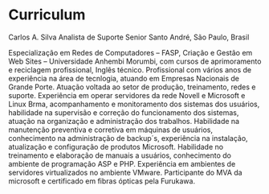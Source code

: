 # Curriculum
Carlos A. Silva
 Analista de Suporte Senior
 Santo André, São Paulo, Brasil

 Especialização em Redes de Computadores – FASP, Criação e
 Gestão em Web Sites – Universidade Anhembi Morumbi, com
 cursos de aprimoramento e reciclagem profissional, Inglês técnico. 
Profissional com vários anos de experiência na área de tecnlogia,
 atuando em Empresas Nacionais de Grande Porte. Atuação
 voltada ao setor de produção, treinamento, redes e suporte.
 Experiência em operar servidores da rede Novell e Microsoft e
 Linux Brma, acompanhamento e monitoramento dos sistemas dos
 usuários, habilidade na supervisão e correção do funcionamento dos
 sistemas,  atuação na organização e administração dos trabalhos.
 Habilidade na manutenção preventiva e corretiva em máquinas de
 usuários, conhecimento na administração de backup´s, experiência
 na instalação, atualização e configuração de  produtos Microsoft.
 Habilidade no treinamento e elaboração de manuais a
 usuários, conhecimento do ambiente de programação ASP e PHP.
 Experiência em ambientes de servidores virtualizados no ambiente
 VMware. Participante do MVA da microsoft e certificado em fibras
 ópticas pela Furukawa.
